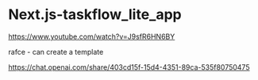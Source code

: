 # Next.js-taskflow_lite_app

https://www.youtube.com/watch?v=J9sfR6HN6BY

rafce - can create a template

https://chat.openai.com/share/403cd15f-15d4-4351-89ca-535f80750475
